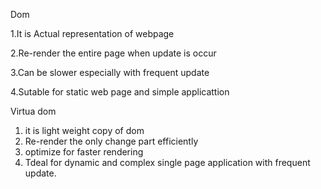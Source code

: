Dom  

  1.It is Actual representation of webpage            
 
  2.Re-render the entire page when update is occur            
   
  3.Can be slower especially with frequent update     
    
  4.Sutable for static web page and simple applicattion        
    
    
Virtua dom

  1. it is light weight copy of dom
  2. Re-render the only change part efficiently
  3. optimize for faster rendering
  4. Tdeal for dynamic and complex single page application with frequent update.
